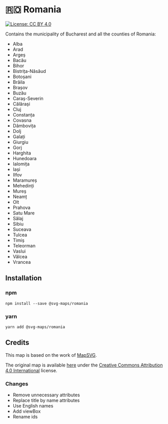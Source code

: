 # 🇷🇴️ Romania

[![License: CC BY 4.0](https://img.shields.io/badge/License-CC%20BY%204.0-blue.svg)](https://creativecommons.org/licenses/by/4.0/)

Contains the municipality of Bucharest and all the counties of Romania:
* Alba
* Arad
* Argeș
* Bacău
* Bihor
* Bistrița-Năsăud
* Botoșani
* Brăila
* Brașov
* Buzău
* Caraș-Severin
* Călărași
* Cluj
* Constanța
* Covasna
* Dâmbovița
* Dolj
* Galați
* Giurgiu
* Gorj
* Harghita
* Hunedoara
* Ialomița
* Iași
* Ilfov
* Maramureș
* Mehedinți
* Mureș
* Neamț
* Olt
* Prahova
* Satu Mare
* Sălaj
* Sibiu
* Suceava
* Tulcea
* Timiș
* Teleorman
* Vaslui
* Vâlcea
* Vrancea

## Installation

### npm

`npm install --save @svg-maps/romania`

### yarn

`yarn add @svg-maps/romania`

## Credits

This map is based on the work of [MapSVG](https://mapsvg.com).

The original map is available [here](https://mapsvg.com/maps/romania) under the [Creative Commons Attribution 4.0 International](https://creativecommons.org/licenses/by/4.0/) license.

### Changes

* Remove unnecessary attributes
* Replace title by name attributes
* Use English names
* Add viewBox
* Rename ids
